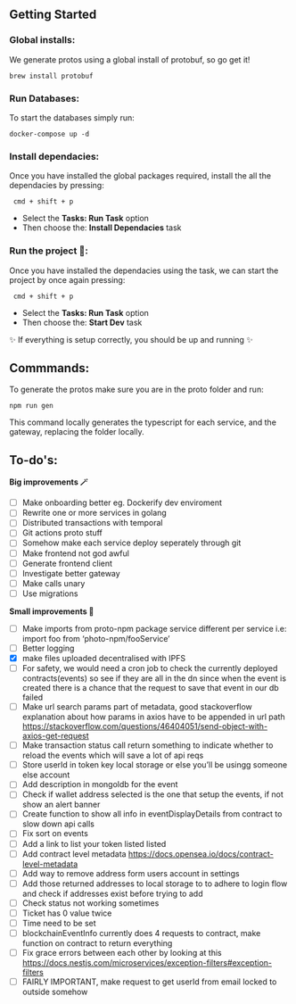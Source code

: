## <b>Getting Started</b>
### <b>Global installs:</b>
We generate protos using a global install of protobuf, so go get it!
```
brew install protobuf
```

### <b>Run Databases:</b>
To start the databases simply run:
```
docker-compose up -d
```

### <b>Install dependacies:</b>
Once you have installed the global packages required, install the all the dependacies by pressing:
```
 cmd + shift + p
```
- Select the <b>Tasks: Run Task</b> option <br>
- Then choose the: <b>Install Dependacies</b> task

### <b>Run the project 🏃:</b>
Once you have installed the dependacies using the task, we can start the project by once again pressing:
```
 cmd + shift + p
```
- Select the <b>Tasks: Run Task</b> option <br>
- Then choose the: <b>Start Dev</b> task

✨ If everything is setup correctly, you should be up and running ✨

## Commmands:
To generate the protos make sure you are in the proto folder and run:
```
npm run gen
```
This command locally generates the typescript for each service, and the gateway, replacing the folder locally.

## To-do's:

<b>Big improvements 🪄 </b>
- [ ] Make onboarding better eg. Dockerify dev enviroment
- [ ] Rewrite one or more services in golang
- [ ] Distributed transactions with temporal
- [ ] Git actions proto stuff
- [ ] Somehow make each service deploy seperately through git
- [ ] Make frontend not god awful
- [ ] Generate frontend client
- [ ] Investigate better gateway
- [ ] Make calls unary
- [ ] Use migrations

<b>Small improvements 🌴 </b>
- [ ] Make imports from proto-npm package service different per service i.e:    import foo from ‘photo-npm/fooService’
- [ ] Better logging
- [x] make files uploaded decentralised with IPFS
- [ ] For safety, we would need a cron job to check the currently deployed contracts(events) so see if they are all in the dn since when the event is created there is a chance that the request to save that event in our db failed
- [ ] Make url search params part of metadata, good stackoverflow explanation about how params in axios have to be appended in url path https://stackoverflow.com/questions/46404051/send-object-with-axios-get-request
- [ ] Make transaction status call return something to indicate whether to reload the events which will save a lot of api reqs
- [ ] Store userId in token key local storage or else you’ll be usingg someone else account 
- [ ] Add description in mongoldb for the event
- [ ] Check if wallet address selected is the one that setup the events, if not show an alert banner
- [ ] Create function to show all info in eventDisplayDetails from contract to slow down api calls
- [ ] Fix sort on events
- [ ] Add a link to list your token listed listed
- [ ] Add contract level metadata https://docs.opensea.io/docs/contract-level-metadata
- [ ] Add way to remove address form users account in settings
- [ ] Add those returned addresses to local storage to to adhere to login flow and check if addresses exist before trying to add
- [ ] Check status not working sometimes
- [ ] Ticket has 0 value twice
- [ ] Time need to be set
- [ ] blockchainEventInfo currently does 4 requests to contract, make function on contract to return everything
- [ ] Fix grace errors between each other by looking at this https://docs.nestjs.com/microservices/exception-filters#exception-filters
- [ ] FAIRLY IMPORTANT, make request to get userId from email locked to outside somehow
